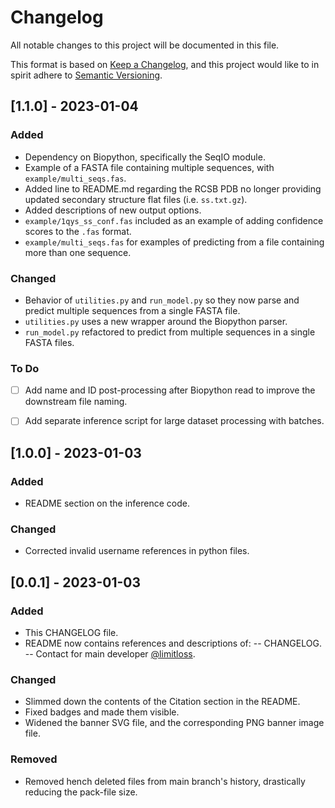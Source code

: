# Changelog

All notable changes to this project will be documented in this file.

This format is based on [Keep a Changelog](https://keepachangelog.com/en/1.0.0/),
and this project would like to in spirit adhere to [Semantic Versioning](https://semver.org/spec/v2.0.0.html).

## [1.1.0] - 2023-01-04

### Added 
- Dependency on Biopython, specifically the SeqIO module.
- Example of a FASTA file containing multiple sequences, with `example/multi_seqs.fas`.
- Added line to README.md regarding the RCSB PDB no longer providing updated secondary structure flat files (i.e. `ss.txt.gz`).  
- Added descriptions of new output options.
- `example/1qys_ss_conf.fas` included as an example of adding confidence scores to the `.fas` format.
- `example/multi_seqs.fas` for examples of predicting from a file containing more than one sequence.

### Changed

- Behavior of `utilities.py` and `run_model.py` so they now parse and predict multiple sequences from a single FASTA file. 
- `utilities.py` uses a new wrapper around the Biopython parser.
- `run_model.py` refactored to predict from multiple sequences in a single FASTA files. 

### To Do

- [ ] Add name and ID post-processing after Biopython read to improve the downstream file naming.
- [ ] Add separate inference script for large dataset processing with batches.


## [1.0.0] - 2023-01-03

### Added 

- README section on the inference code.

### Changed

- Corrected invalid username references in python files.

## [0.0.1] - 2023-01-03

### Added 

- This CHANGELOG file.
- README now contains references and descriptions of:
-- CHANGELOG. 
-- Contact for main developer [@limitloss](https://github.com/limitloss). 

### Changed

- Slimmed down the contents of the Citation section in the README. 
- Fixed badges and made them visible.
- Widened the banner SVG file, and the corresponding PNG banner image file.

### Removed

- Removed hench deleted files from main branch's history, drastically reducing the pack-file size.